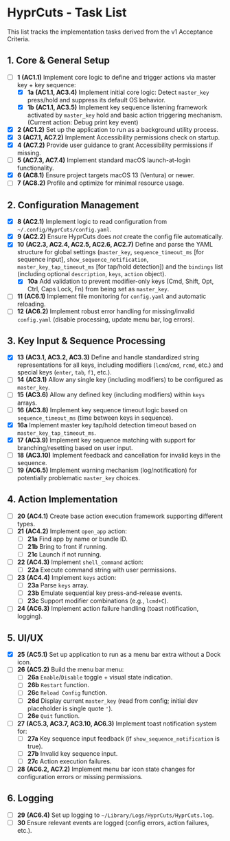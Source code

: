 # HyprCuts - Task List

This list tracks the implementation tasks derived from the v1 Acceptance Criteria.

## 1. Core & General Setup

- [ ] **1** **(AC1.1)** Implement core logic to define and trigger actions via master key + key sequence:
  - [x] **1a** **(AC1.1, AC3.4)** Implement initial core logic: Detect `master_key` press/hold and suppress its default OS behavior.
  - [x] **1b** **(AC1.1, AC3.5)** Implement key sequence listening framework activated by `master_key` hold and basic action triggering mechanism. (Current action: Debug print key event)
- [x] **2** **(AC1.2)** Set up the application to run as a background utility process.
- [x] **3** **(AC7.1, AC7.2)** Implement Accessibility permissions check on startup.
- [x] **4** **(AC7.2)** Provide user guidance to grant Accessibility permissions if missing.
- [ ] **5** **(AC7.3, AC7.4)** Implement standard macOS launch-at-login functionality.
- [x] **6** **(AC8.1)** Ensure project targets macOS 13 (Ventura) or newer.
- [ ] **7** **(AC8.2)** Profile and optimize for minimal resource usage.

## 2. Configuration Management

- [x] **8** **(AC2.1)** Implement logic to read configuration from `~/.config/HyprCuts/config.yaml`.
- [x] **9** **(AC2.2)** Ensure HyprCuts does _not_ create the config file automatically.
- [x] **10** **(AC2.3, AC2.4, AC2.5, AC2.6, AC2.7)** Define and parse the YAML structure for global settings (`master_key`, `sequence_timeout_ms` [for sequence input], `show_sequence_notification`, `master_key_tap_timeout_ms` [for tap/hold detection]) and the `bindings` list (including optional `description`, `keys`, `action` object).
  - [x] **10a** Add validation to prevent modifier-only keys (Cmd, Shift, Opt, Ctrl, Caps Lock, Fn) from being set as `master_key`.
- [ ] **11** **(AC6.1)** Implement file monitoring for `config.yaml` and automatic reloading.
- [ ] **12** **(AC6.2)** Implement robust error handling for missing/invalid `config.yaml` (disable processing, update menu bar, log errors).

## 3. Key Input & Sequence Processing

- [x] **13** **(AC3.1, AC3.2, AC3.3)** Define and handle standardized string representations for all keys, including modifiers (`lcmd`/`cmd`, `rcmd`, etc.) and special keys (`enter`, `tab`, `f1`, etc.).
- [ ] **14** **(AC3.1)** Allow any single key (including modifiers) to be configured as `master_key`.
- [ ] **15** **(AC3.6)** Allow any defined key (including modifiers) within `keys` arrays.
- [ ] **16** **(AC3.8)** Implement key sequence timeout logic based on `sequence_timeout_ms` (time between keys in sequence).
- [x] **16a** Implement master key tap/hold detection timeout based on `master_key_tap_timeout_ms`.
- [x] **17** **(AC3.9)** Implement key sequence matching with support for branching/resetting based on user input.
- [ ] **18** **(AC3.10)** Implement feedback and cancellation for invalid keys in the sequence.
- [ ] **19** **(AC6.5)** Implement warning mechanism (log/notification) for potentially problematic `master_key` choices.

## 4. Action Implementation

- [ ] **20** **(AC4.1)** Create base action execution framework supporting different types.
- [ ] **21** **(AC4.2)** Implement `open_app` action:
  - [ ] **21a** Find app by name or bundle ID.
  - [ ] **21b** Bring to front if running.
  - [ ] **21c** Launch if not running.
- [ ] **22** **(AC4.3)** Implement `shell_command` action:
  - [ ] **22a** Execute command string with user permissions.
- [ ] **23** **(AC4.4)** Implement `keys` action:
  - [ ] **23a** Parse `keys` array.
  - [ ] **23b** Emulate sequential key press-and-release events.
  - [ ] **23c** Support modifier combinations (e.g., `lcmd+C`).
- [ ] **24** **(AC6.3)** Implement action failure handling (toast notification, logging).

## 5. UI/UX

- [x] **25** **(AC5.1)** Set up application to run as a menu bar extra without a Dock icon.
- [ ] **26** **(AC5.2)** Build the menu bar menu:
  - [ ] **26a** `Enable`/`Disable` toggle + visual state indication.
  - [ ] **26b** `Restart` function.
  - [ ] **26c** `Reload Config` function.
  - [ ] **26d** Display current `master_key` (read from config; initial dev placeholder is single quote `'`).
  - [ ] **26e** `Quit` function.
- [ ] **27** **(AC5.3, AC3.7, AC3.10, AC6.3)** Implement toast notification system for:
  - [ ] **27a** Key sequence input feedback (if `show_sequence_notification` is true).
  - [ ] **27b** Invalid key sequence input.
  - [ ] **27c** Action execution failures.
- [ ] **28** **(AC6.2, AC7.2)** Implement menu bar icon state changes for configuration errors or missing permissions.

## 6. Logging

- [ ] **29** **(AC6.4)** Set up logging to `~/Library/Logs/HyprCuts/HyprCuts.log`.
- [ ] **30** Ensure relevant events are logged (config errors, action failures, etc.).

